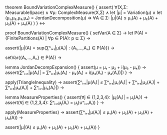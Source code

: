 theorem BoundVariationComplexMeasure() {
  assert(
    ∀(X,Σ: MeasurableSpace) ∧
    ∀μ: ComplexMeasure(X,Σ) ∧
    let |μ| = Variation(μ) ∧
    let (μ₁,μ₂,μ₃,μ₄) = JordanDecomposition(μ) ⇒
    ∀A ∈ Σ: |μ|(A) ≤ μ₁(A) + μ₂(A) + μ₃(A) + μ₄(A)
  )
} ↔

proof BoundVariationComplexMeasure() {
  setVar(A ∈ Σ) →
  let P(A) = {FinitePartitions(A) | ∀p ∈ P(A): p ⊆ Σ} →
  
  assert(|μ|(A) = sup{∑ⁿᵢ₌₁|μ(Aᵢ)| : {A₁,...,Aₙ} ∈ P(A)}) →
  
  setVar({A₁,...,Aₙ} ∈ P(A)) →
  
  lemma JordanDecompExpansion() {
    assert(μ = μ₁ - μ₂ + i(μ₃ - μ₄)) →
    assert(∑ⁿᵢ₌₁|μ(Aᵢ)| = ∑ⁿᵢ₌₁|μ₁(Aᵢ) - μ₂(Aᵢ) + i(μ₃(Aᵢ) - μ₄(Aᵢ))|)
  } →
  
  apply(TriangleInequality) →
  assert(∑ⁿᵢ₌₁|μ(Aᵢ)| ≤ ∑ⁿᵢ₌₁|μ₁(Aᵢ)| + ∑ⁿᵢ₌₁|μ₂(Aᵢ)| + ∑ⁿᵢ₌₁|μ₃(Aᵢ)| + ∑ⁿᵢ₌₁|μ₄(Aᵢ)|) →
  
  lemma MeasureProperties() {
    assert(∀j ∈ {1,2,3,4}: |μⱼ(Aᵢ)| = μⱼ(Aᵢ)) →
    assert(∀j ∈ {1,2,3,4}: ∑ⁿᵢ₌₁μⱼ(Aᵢ) = μⱼ(∪ⁿᵢ₌₁Aᵢ))
  } →
  
  apply(MeasureProperties) →
  assert(∑ⁿᵢ₌₁|μ(Aᵢ)| ≤ μ₁(A) + μ₂(A) + μ₃(A) + μ₄(A)) →
  
  assert(|μ|(A) ≤ μ₁(A) + μ₂(A) + μ₃(A) + μ₄(A))
}